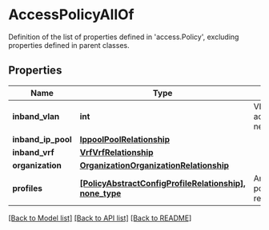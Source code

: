 # AccessPolicyAllOf

Definition of the list of properties defined in 'access.Policy', excluding properties defined in parent classes.
## Properties
Name | Type | Description | Notes
------------ | ------------- | ------------- | -------------
**inband_vlan** | **int** | VLAN to be used for server access over Inband network. | [optional] 
**inband_ip_pool** | [**IppoolPoolRelationship**](IppoolPoolRelationship.md) |  | [optional] 
**inband_vrf** | [**VrfVrfRelationship**](VrfVrfRelationship.md) |  | [optional] 
**organization** | [**OrganizationOrganizationRelationship**](OrganizationOrganizationRelationship.md) |  | [optional] 
**profiles** | [**[PolicyAbstractConfigProfileRelationship], none_type**](PolicyAbstractConfigProfileRelationship.md) | An array of relationships to policyAbstractConfigProfile resources. | [optional] 

[[Back to Model list]](../README.md#documentation-for-models) [[Back to API list]](../README.md#documentation-for-api-endpoints) [[Back to README]](../README.md)


